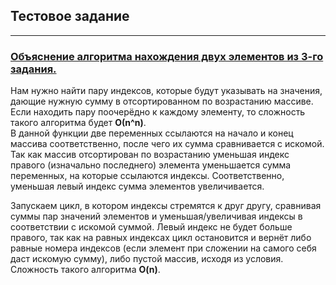 ## Тестовое задание

---

### <u>Объяснение алгоритма нахождения двух элементов из 3-го задания.</u>

Нам нужно найти пару индексов, которые будут указывать на значения, дающие нужную сумму в отсортированном по возрастанию массиве. Если находить пару поочерёдно к каждому элементу, то сложность такого алгоритма будет **О(n^n)**.<br> 
В данной функции две переменных ссылаются на начало и конец массива соответственно, после чего их сумма сравнивается с искомой. Так как массив отсортирован по возрастанию уменьшая индекс правого (изначально последнего) элемента уменьшается сумма переменных, на которые ссылаются индексы. Соответственно, уменьшая левый индекс сумма элементов увеличивается.

Запускаем цикл, в котором индексы стремятся к друг другу, сравнивая суммы пар значений элементов и уменьшая/увеличивая индексы в соответствии с искомой суммой. Левый индекс не будет больше правого, так как на равных индексах цикл остановится и вернёт либо равные номера индексов (если элемент при сложении на самого себя даст искомую сумму), либо пустой массив, исходя из условия. Сложность такого алгоритма **O(n)**.